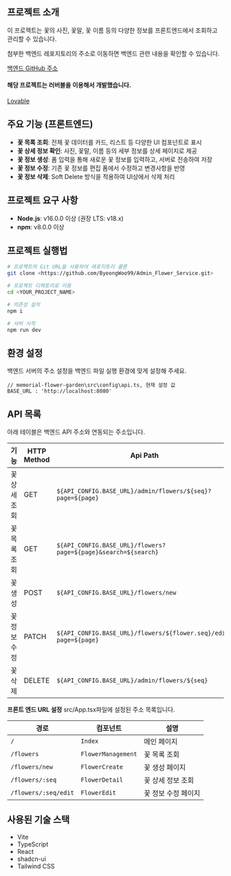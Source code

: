 ## 프로젝트 소개
이 프로젝트는 꽃의 사진, 꽃말, 꽃 이름 등의 다양한 정보를 프론트엔드에서 조회하고 관리할 수 있습니다.

첨부한 백엔드 레포지토리의 주소로 이동하면 백엔드 관련 내용을 확인할 수 있습니다.

[백엔드 GitHub 주소](https://github.com/ByeongWoo99/Flower_Service)

#### 해당 프로젝트는 러버블을 이용해서 개발했습니다.
[Lovable](https://lovable.dev/)

## 주요 기능 (프론트엔드)
- **꽃 목록 조회**: 전체 꽃 데이터를 카드, 리스트 등 다양한 UI 컴포넌트로 표시
- **꽃 상세 정보 확인**: 사진, 꽃말, 이름 등의 세부 정보를 상세 페이지로 제공
- **꽃 정보 생성**: 폼 입력을 통해 새로운 꽃 정보를 입력하고, 서버로 전송하여 저장
- **꽃 정보 수정**: 기존 꽃 정보를 편집 폼에서 수정하고 변경사항을 반영
- **꽃 정보 삭제**: Soft Delete 방식을 적용하여 UI상에서 삭제 처리


## 프로젝트 요구 사항

- **Node.js**: v16.0.0 이상 (권장 LTS: v18.x)  
- **npm**: v8.0.0 이상  

## 프로젝트 실행법

```sh
# 프로젝트의 Git URL을 사용하여 레포지토리 클론
git clone <https://github.com/ByeongWoo99/Admin_Flower_Service.git>

# 프로젝트 디렉토리로 이동
cd <YOUR_PROJECT_NAME>

# 의존성 설치
npm i

# 서버 시작
npm run dev
```

## 환경 설정
백엔드 서버의 주소 설정을 백엔드 파일 실행 환경에 맞게 설정해 주세요.

```
// memorial-flower-garden\src\config\api.ts, 현재 설정 값
BASE_URL : 'http://localhost:8080'
```

## API 목록
아래 테이블은 백엔드 API 주소와 연동되는 주소입니다.

| 기능         | HTTP Method | Api Path                         |
| ------------ | ----------- | -------------------------------- |
| 꽃 상세 조회 | GET         | `${API_CONFIG.BASE_URL}/admin/flowers/${seq}?page=${page}`     |
| 꽃 목록 조회 | GET         | `${API_CONFIG.BASE_URL}/flowers?page=${page}&search=${search}`                    |
| 꽃 생성      | POST        | `${API_CONFIG.BASE_URL}/flowers/new`                   |
| 꽃 정보 수정 | PATCH       | `${API_CONFIG.BASE_URL}/flowers/${flower.seq}/edit?page=${page}`                   |
| 꽃 삭제      | DELETE      | `${API_CONFIG.BASE_URL}/admin/flowers/${seq}`        |

**프론트 엔드 URL 설정**
src/App.tsx파일에 설정된 주소 목록입니다.

| 경로                | 컴포넌트             | 설명               |
| ------------------- | -------------------- | ------------------ |
| `/`                 | `Index`              | 메인 페이지         |
| `/flowers`          | `FlowerManagement`   | 꽃 목록 조회        |
| `/flowers/new`      | `FlowerCreate`       | 꽃 생성 페이지      |
| `/flowers/:seq`     | `FlowerDetail`       | 꽃 상세 정보 조회   |
| `/flowers/:seq/edit`| `FlowerEdit`         | 꽃 정보 수정 페이지 |


## 사용된 기술 스택

- Vite
- TypeScript
- React
- shadcn-ui
- Tailwind CSS


